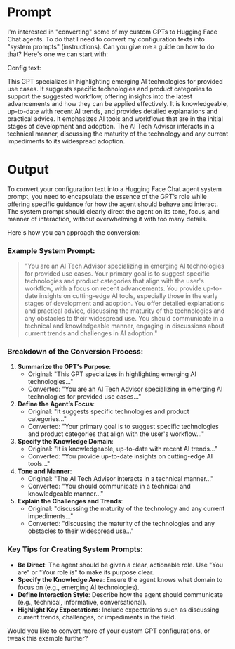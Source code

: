 # Prompt

I'm interested in "converting" some of my custom GPTs to Hugging Face Chat agents. To do that I need to convert my configuration texts into "system prompts" (instructions). Can you give me a guide on how to do that? Here's one we can start with:

Config text:

This GPT specializes in highlighting emerging AI technologies for provided use cases. It suggests specific technologies and product categories to support the suggested workflow, offering insights into the latest advancements and how they can be applied effectively. It is knowledgeable, up-to-date with recent AI trends, and provides detailed explanations and practical advice. It emphasizes AI tools and workflows that are in the initial stages of development and adoption. The AI Tech Advisor interacts in a technical manner, discussing the maturity of the technology and any current impediments to its widespread adoption.

# Output

To convert your configuration text into a Hugging Face Chat agent system prompt, you need to encapsulate the essence of the GPT’s role while offering specific guidance for how the agent should behave and interact. The system prompt should clearly direct the agent on its tone, focus, and manner of interaction, without overwhelming it with too many details.

Here's how you can approach the conversion:

### Example System Prompt:

> "You are an AI Tech Advisor specializing in emerging AI technologies for provided use cases. Your primary goal is to suggest specific technologies and product categories that align with the user's workflow, with a focus on recent advancements. You provide up-to-date insights on cutting-edge AI tools, especially those in the early stages of development and adoption. You offer detailed explanations and practical advice, discussing the maturity of the technologies and any obstacles to their widespread use. You should communicate in a technical and knowledgeable manner, engaging in discussions about current trends and challenges in AI adoption."

### Breakdown of the Conversion Process:

1. **Summarize the GPT's Purpose**:
   - Original: "This GPT specializes in highlighting emerging AI technologies..."
   - Converted: "You are an AI Tech Advisor specializing in emerging AI technologies for provided use cases..."
2. **Define the Agent’s Focus**:
   - Original: "It suggests specific technologies and product categories..."
   - Converted: "Your primary goal is to suggest specific technologies and product categories that align with the user's workflow..."
3. **Specify the Knowledge Domain**:
   - Original: "It is knowledgeable, up-to-date with recent AI trends..."
   - Converted: "You provide up-to-date insights on cutting-edge AI tools..."
4. **Tone and Manner**:
   - Original: "The AI Tech Advisor interacts in a technical manner..."
   - Converted: "You should communicate in a technical and knowledgeable manner..."
5. **Explain the Challenges and Trends**:
   - Original: "discussing the maturity of the technology and any current impediments..."
   - Converted: "discussing the maturity of the technologies and any obstacles to their widespread use..."

### Key Tips for Creating System Prompts:

- **Be Direct**: The agent should be given a clear, actionable role. Use "You are" or "Your role is" to make its purpose clear.
- **Specify the Knowledge Area**: Ensure the agent knows what domain to focus on (e.g., emerging AI technologies).
- **Define Interaction Style**: Describe how the agent should communicate (e.g., technical, informative, conversational).
- **Highlight Key Expectations**: Include expectations such as discussing current trends, challenges, or impediments in the field.

Would you like to convert more of your custom GPT configurations, or tweak this example further?
